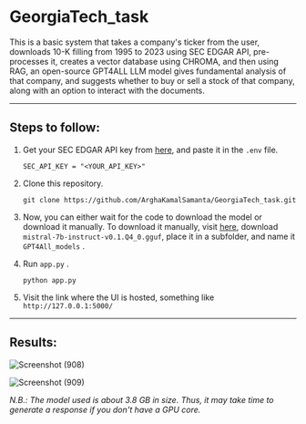 # GeorgiaTech_task

<p>This is a basic system that takes a company's ticker from the user, downloads 10-K filling from 1995 to 2023 using SEC EDGAR API, pre-processes it, creates a vector database using CHROMA, and then using RAG, an open-source GPT4ALL LLM model gives fundamental analysis of that company, and suggests whether to buy or sell a stock of that company, along with an option to interact with the documents.</p>

-------------------------

## Steps to follow:
1. Get your SEC EDGAR API key from <a href=https://sec-api.io/>here</a>, and paste it in the  `.env` file.
   ```.env
   SEC_API_KEY = "<YOUR_API_KEY>"
   ```
2. Clone this repository.
   
   ```
   git clone https://github.com/ArghaKamalSamanta/GeorgiaTech_task.git
   ```
3. Now, you can either wait for the code to download the model or download it manually. To download it manually, visit <a href=https://gpt4all.io/index.html>here</a>, download  `mistral-7b-instruct-v0.1.Q4_0.gguf`,  place it in a subfolder, and name it  `GPT4All_models` .
4. Run  `app.py` .
   ```
   python app.py
   ```
5. Visit the link where the UI is hosted, something like  `http://127.0.0.1:5000/`

----------------------------

## Results:

![Screenshot (908)](https://github.com/ArghaKamalSamanta/GeorgiaTech_task/assets/97786651/13a9c01f-0943-49c6-b042-7a5c1600458d)

![Screenshot (909)](https://github.com/ArghaKamalSamanta/GeorgiaTech_task/assets/97786651/4dbf2b34-b36e-4c15-9f6e-7bce8f81c823)



*N.B.: The model used is about 3.8 GB in size. Thus, it may take time to generate a response if you don't have a GPU core.*

